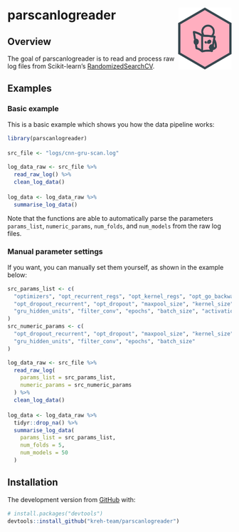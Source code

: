 
# parscanlogreader <img src="man/figures/logo.png" align="right" width="120" />

<!-- badges: start -->

<!-- badges: end -->

## Overview

The goal of parscanlogreader is to read and process raw log files from
Scikit-learn’s
[RandomizedSearchCV](https://scikit-learn.org/stable/modules/generated/sklearn.model_selection.RandomizedSearchCV.html).

## Examples

### Basic example

This is a basic example which shows you how the data pipeline works:

``` r
library(parscanlogreader)

src_file <- "logs/cnn-gru-scan.log"
```

``` r
log_data_raw <- src_file %>%
  read_raw_log() %>% 
  clean_log_data()

log_data <- log_data_raw %>%
  summarise_log_data()
```

Note that the functions are able to automatically parse the parameters
`params_list`, `numeric_params`, `num_folds`, and `num_models` from the
raw log files.

### Manual parameter settings

If you want, you can manually set them yourself, as shown in the example
below:

``` r
src_params_list <- c(
  "optimizers", "opt_recurrent_regs", "opt_kernel_regs", "opt_go_backwards",
  "opt_dropout_recurrent", "opt_dropout", "maxpool_size", "kernel_size",
  "gru_hidden_units", "filter_conv", "epochs", "batch_size", "activation_conv"
)
src_numeric_params <- c(
  "opt_dropout_recurrent", "opt_dropout", "maxpool_size", "kernel_size",
  "gru_hidden_units", "filter_conv", "epochs", "batch_size"
)
```

``` r
log_data_raw <- src_file %>%
  read_raw_log(
    params_list = src_params_list, 
    numeric_params = src_numeric_params
  ) %>%
  clean_log_data()

log_data <- log_data_raw %>%
  tidyr::drop_na() %>%
  summarise_log_data(
    params_list = src_params_list,
    num_folds = 5, 
    num_models = 50
  )
```

## Installation

<!-- You can install the released version of parscanlogreader from [CRAN](https://CRAN.R-project.org) with: -->

<!-- ``` r -->

<!-- install.packages("parscanlogreader") -->

<!-- ``` -->

<!-- And  -->

The development version from [GitHub](https://github.com/) with:

``` r
# install.packages("devtools")
devtools::install_github("kreh-team/parscanlogreader")
```
